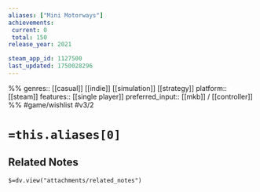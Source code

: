 ```yaml
---
aliases: ["Mini Motorways"]
achievements:
 current: 0
 total: 150
release_year: 2021

steam_app_id: 1127500
last_updated: 1750028296
---
```

%%
genres:: [[casual]] [[indie]] [[simulation]] [[strategy]]
platform:: [[steam]]
features:: [[single player]]
preferred_input:: [[mkb]] / [[controller]]
%%
#game/wishlist
#v3/2

# `=this.aliases[0]`
## Related Notes
`$=dv.view("attachments/related_notes")`